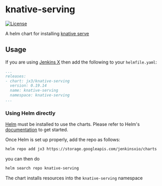 # knative-serving

[![License](https://img.shields.io/badge/License-Apache%202.0-blue.svg)](https://opensource.org/licenses/Apache-2.0)

A helm chart for installing [knative serve](https://knative.dev/docs/serving/)

## Usage

If you are using [Jenkins X](https://jenkins-x.io/v3/about/) then add the following to your `helmfile.yaml`:

```yaml 
...
releases:
- chart: jx3/knative-serving
  version: 0.19.14
  name: knative-serving
  namespace: knative-serving
...
```

### Using Helm directly

[Helm](https://helm.sh) must be installed to use the charts.
Please refer to Helm's [documentation](https://helm.sh/docs/) to get started.

Once Helm is set up properly, add the repo as follows:

```bash 
helm repo add jx3 https://storage.googleapis.com/jenkinsxio/charts
```

you can then do

```bash
helm search repo knative-serving
```

The chart installs resources into the `knative-serving` namespace

